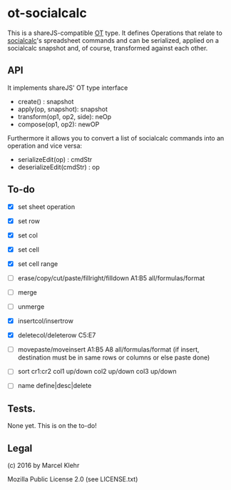 # ot-socialcalc
This is a shareJS-compatible [OT](https://en-wikipedia.org/wiki/Operational_transformation) type. It defines Operations that relate to [socialcalc](https://npmjs.org/package/socialcalc)'s spreadsheet commands and can be serialized, applied on a socialcalc snapshot and, of course, transformed against each other.

## API
It implements shareJS' OT type interface

 * create() : snapshot
 * apply(op, snapshot): snapshot
 * transform(op1, op2, side): neOp
 * compose(op1, op2): newOP

Furthermore it allows you to convert a list of socialcalc commands into an operation and vice versa:

 * serializeEdit(op) : cmdStr
 * deserializeEdit(cmdStr) : op

## To-do
  - [x] set sheet operation
  - [x] set row
  - [x] set col
  - [x] set cell
  - [x] set cell range
  - [ ] erase/copy/cut/paste/fillright/filldown A1:B5 all/formulas/format
  - [ ] merge
  - [ ] unmerge
  - [x] insertcol/insertrow
  - [x] deletecol/deleterow C5:E7
  - [ ] movepaste/moveinsert A1:B5 A8 all/formulas/format (if insert, destination must be in same rows or columns or else paste done)
  - [ ] sort cr1:cr2 col1 up/down col2 up/down col3 up/down
  - [ ] name define|desc|delete


## Tests.
None yet. This is on the to-do!

## Legal
(c) 2016 by Marcel Klehr

Mozilla Public License 2.0 (see LICENSE.txt)
